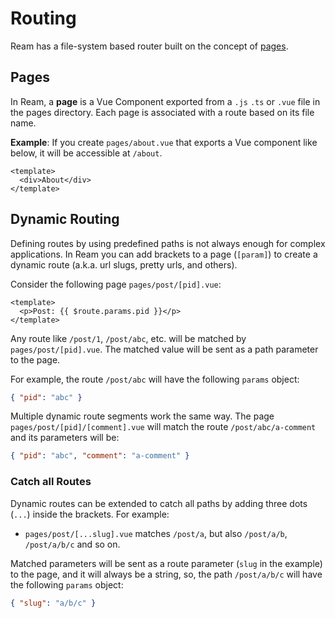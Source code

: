 # Routing

Ream has a file-system based router built on the concept of [pages](#pages).

## Pages

In Ream, a **page** is a Vue Component exported from a `.js` `.ts` or `.vue` file in the pages directory. Each page is associated with a route based on its file name.

**Example**: If you create `pages/about.vue` that exports a Vue component like below, it will be accessible at `/about`.

```vue
<template>
  <div>About</div>
</template>
```

## Dynamic Routing

Defining routes by using predefined paths is not always enough for complex applications. In Ream you can add brackets to a page (`[param]`) to create a dynamic route (a.k.a. url slugs, pretty urls, and others).

Consider the following page `pages/post/[pid].vue`:

```vue
<template>
  <p>Post: {{ $route.params.pid }}</p>
</template>
```

Any route like `/post/1`, `/post/abc`, etc. will be matched by `pages/post/[pid].vue`. The matched value will be sent as a path parameter to the page.

For example, the route `/post/abc` will have the following `params` object:

```json
{ "pid": "abc" }
```

Multiple dynamic route segments work the same way. The page `pages/post/[pid]/[comment].vue` will match the route `/post/abc/a-comment` and its parameters will be:

```json
{ "pid": "abc", "comment": "a-comment" }
```

### Catch all Routes

Dynamic routes can be extended to catch all paths by adding three dots (`...`) inside the brackets. For example:

- `pages/post/[...slug].vue` matches `/post/a`, but also `/post/a/b`, `/post/a/b/c` and so on.

Matched parameters will be sent as a route parameter (`slug` in the example) to the page, and it will always be a string, so, the path `/post/a/b/c` will have the following `params` object:

```json
{ "slug": "a/b/c" }
```
